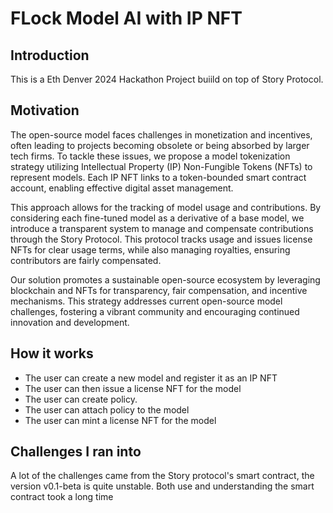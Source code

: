# FLock Model AI with IP NFT

## Introduction

This is a Eth Denver 2024 Hackathon Project buiild on top of Story Protocol.

## Motivation

The open-source model faces challenges in monetization and incentives, often leading to projects becoming obsolete or being absorbed by larger tech firms. To tackle these issues, we propose a model tokenization strategy utilizing Intellectual Property (IP) Non-Fungible Tokens (NFTs) to represent models. Each IP NFT links to a token-bounded smart contract account, enabling effective digital asset management.

This approach allows for the tracking of model usage and contributions. By considering each fine-tuned model as a derivative of a base model, we introduce a transparent system to manage and compensate contributions through the Story Protocol. This protocol tracks usage and issues license NFTs for clear usage terms, while also managing royalties, ensuring contributors are fairly compensated.

Our solution promotes a sustainable open-source ecosystem by leveraging blockchain and NFTs for transparency, fair compensation, and incentive mechanisms. This strategy addresses current open-source model challenges, fostering a vibrant community and encouraging continued innovation and development.

## How it works

- The user can create a new model and register it as an IP NFT
- The user can then issue a license NFT for the model
- The user can create policy.
- The user can attach policy to the model
- The user can mint a license NFT for the model

## Challenges I ran into

A lot of the challenges came from the Story protocol's smart contract, the version v0.1-beta is quite unstable. Both use and understanding the smart contract took a long time
